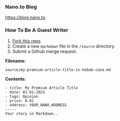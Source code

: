 ### Nano.to Blog

https://blog.nano.to

### How To Be A Guest Writer

1. [Fork this repo](https://github.com/fwd/nano-blog/fork). 
2. Create a new ```markdown``` file in the ```/source``` directory.
3. Submit a Github merge request.

**Filename:**
```
source/my-premium-article-title-in-kebab-case.md
```

**Contents:**
```
- title: My Premium Article Title
- date: 01-01-2023
- tags: Opinion
- price: 0.01
- address: YOUR_NANO_ADDRESS
-----
Your story in Markdown..
```
